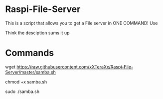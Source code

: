 # Raspi-File-Server
This is a script that allows you to get a File server in ONE COMMAND! Use 

Think the desciption sums it up

# Commands


wget https://raw.githubusercontent.com/xXTeraXx/Raspi-File-Server/master/samba.sh 
 
chmod +x samba.sh

sudo ./samba.sh
